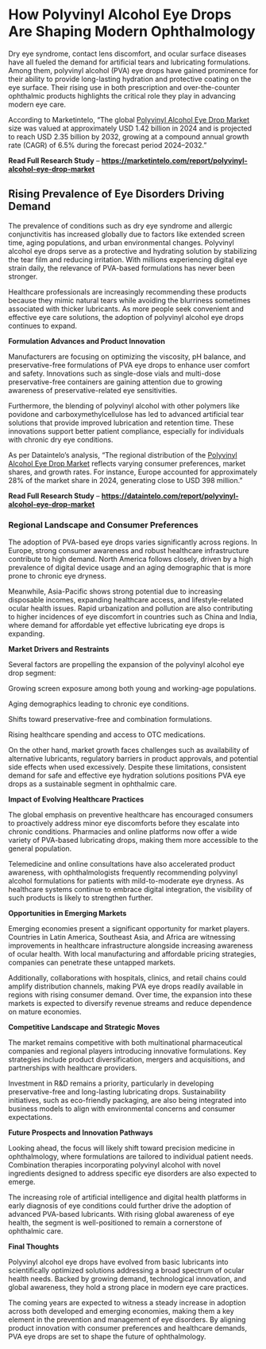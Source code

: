 # How Polyvinyl Alcohol Eye Drops Are Shaping Modern Ophthalmology

Dry eye syndrome, contact lens discomfort, and ocular surface diseases have all fueled the demand for artificial tears and lubricating formulations. Among them, polyvinyl alcohol (PVA) eye drops have gained prominence for their ability to provide long-lasting hydration and protective coating on the eye surface. Their rising use in both prescription and over-the-counter ophthalmic products highlights the critical role they play in advancing modern eye care.

According to Marketintelo, “The global [Polyvinyl Alcohol Eye Drop Market](https://marketintelo.com/report/polyvinyl-alcohol-eye-drop-market) size was valued at approximately USD 1.42 billion in 2024 and is projected to reach USD 2.35 billion by 2032, growing at a compound annual growth rate (CAGR) of 6.5% during the forecast period 2024–2032.”

**Read Full Research Study** – **https://marketintelo.com/report/polyvinyl-alcohol-eye-drop-market**

## Rising Prevalence of Eye Disorders Driving Demand

The prevalence of conditions such as dry eye syndrome and allergic conjunctivitis has increased globally due to factors like extended screen time, aging populations, and urban environmental changes. Polyvinyl alcohol eye drops serve as a protective and hydrating solution by stabilizing the tear film and reducing irritation. With millions experiencing digital eye strain daily, the relevance of PVA-based formulations has never been stronger.

Healthcare professionals are increasingly recommending these products because they mimic natural tears while avoiding the blurriness sometimes associated with thicker lubricants. As more people seek convenient and effective eye care solutions, the adoption of polyvinyl alcohol eye drops continues to expand.

**Formulation Advances and Product Innovation**

Manufacturers are focusing on optimizing the viscosity, pH balance, and preservative-free formulations of PVA eye drops to enhance user comfort and safety. Innovations such as single-dose vials and multi-dose preservative-free containers are gaining attention due to growing awareness of preservative-related eye sensitivities.

Furthermore, the blending of polyvinyl alcohol with other polymers like povidone and carboxymethylcellulose has led to advanced artificial tear solutions that provide improved lubrication and retention time. These innovations support better patient compliance, especially for individuals with chronic dry eye conditions.

As per Dataintelo’s analysis, “The regional distribution of the [Polyvinyl Alcohol Eye Drop Market](https://dataintelo.com/report/polyvinyl-alcohol-eye-drop-market) reflects varying consumer preferences, market shares, and growth rates. For instance, Europe accounted for approximately 28% of the market share in 2024, generating close to USD 398 million.”

**Read Full Research Study** – **https://dataintelo.com/report/polyvinyl-alcohol-eye-drop-market**

### Regional Landscape and Consumer Preferences

The adoption of PVA-based eye drops varies significantly across regions. In Europe, strong consumer awareness and robust healthcare infrastructure contribute to high demand. North America follows closely, driven by a high prevalence of digital device usage and an aging demographic that is more prone to chronic eye dryness.

Meanwhile, Asia-Pacific shows strong potential due to increasing disposable incomes, expanding healthcare access, and lifestyle-related ocular health issues. Rapid urbanization and pollution are also contributing to higher incidences of eye discomfort in countries such as China and India, where demand for affordable yet effective lubricating eye drops is expanding.

**Market Drivers and Restraints**

Several factors are propelling the expansion of the polyvinyl alcohol eye drop segment:

Growing screen exposure among both young and working-age populations.

Aging demographics leading to chronic eye conditions.

Shifts toward preservative-free and combination formulations.

Rising healthcare spending and access to OTC medications.

On the other hand, market growth faces challenges such as availability of alternative lubricants, regulatory barriers in product approvals, and potential side effects when used excessively. Despite these limitations, consistent demand for safe and effective eye hydration solutions positions PVA eye drops as a sustainable segment in ophthalmic care.

**Impact of Evolving Healthcare Practices**

The global emphasis on preventive healthcare has encouraged consumers to proactively address minor eye discomforts before they escalate into chronic conditions. Pharmacies and online platforms now offer a wide variety of PVA-based lubricating drops, making them more accessible to the general population.

Telemedicine and online consultations have also accelerated product awareness, with ophthalmologists frequently recommending polyvinyl alcohol formulations for patients with mild-to-moderate eye dryness. As healthcare systems continue to embrace digital integration, the visibility of such products is likely to strengthen further.

**Opportunities in Emerging Markets**

Emerging economies present a significant opportunity for market players. Countries in Latin America, Southeast Asia, and Africa are witnessing improvements in healthcare infrastructure alongside increasing awareness of ocular health. With local manufacturing and affordable pricing strategies, companies can penetrate these untapped markets.

Additionally, collaborations with hospitals, clinics, and retail chains could amplify distribution channels, making PVA eye drops readily available in regions with rising consumer demand. Over time, the expansion into these markets is expected to diversify revenue streams and reduce dependence on mature economies.

**Competitive Landscape and Strategic Moves**

The market remains competitive with both multinational pharmaceutical companies and regional players introducing innovative formulations. Key strategies include product diversification, mergers and acquisitions, and partnerships with healthcare providers.

Investment in R&D remains a priority, particularly in developing preservative-free and long-lasting lubricating drops. Sustainability initiatives, such as eco-friendly packaging, are also being integrated into business models to align with environmental concerns and consumer expectations.

**Future Prospects and Innovation Pathways**

Looking ahead, the focus will likely shift toward precision medicine in ophthalmology, where formulations are tailored to individual patient needs. Combination therapies incorporating polyvinyl alcohol with novel ingredients designed to address specific eye disorders are also expected to emerge.

The increasing role of artificial intelligence and digital health platforms in early diagnosis of eye conditions could further drive the adoption of advanced PVA-based lubricants. With rising global awareness of eye health, the segment is well-positioned to remain a cornerstone of ophthalmic care.

**Final Thoughts**

Polyvinyl alcohol eye drops have evolved from basic lubricants into scientifically optimized solutions addressing a broad spectrum of ocular health needs. Backed by growing demand, technological innovation, and global awareness, they hold a strong place in modern eye care practices.

The coming years are expected to witness a steady increase in adoption across both developed and emerging economies, making them a key element in the prevention and management of eye disorders. By aligning product innovation with consumer preferences and healthcare demands, PVA eye drops are set to shape the future of ophthalmology.
